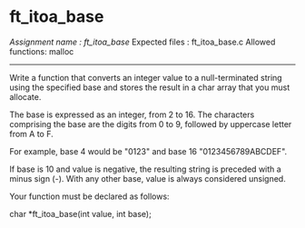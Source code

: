 # ft_itoa_base

*Assignment name  : ft_itoa_base*
Expected files   : ft_itoa_base.c
Allowed functions: malloc

--------------------------------------------------------------------------------

Write a function that converts an integer value to a null-terminated string
using the specified base and stores the result in a char array that you must
allocate.

The base is expressed as an integer, from 2 to 16. The characters comprising
the base are the digits from 0 to 9, followed by uppercase letter from A to F.

For example, base 4 would be "0123" and base 16 "0123456789ABCDEF".

If base is 10 and value is negative, the resulting string is preceded with a
minus sign (-). With any other base, value is always considered unsigned.

Your function must be declared as follows:

char	*ft_itoa_base(int value, int base);
